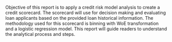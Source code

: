 Objective of this report is to apply a credit risk model analysis to create a credit scorecard. 
The scorecard will use for decision making and evaluating loan applicants based on the 
provided loan historical information. The methodology used for this scorecard is binning with 
WoE transformation and a logistic regression model.  This report will guide readers to 
understand the analytical process and steps. 
